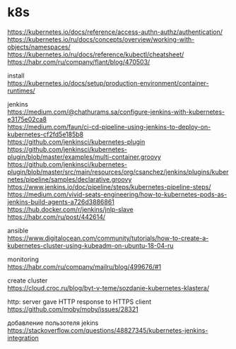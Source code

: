 # k8s
https://kubernetes.io/docs/reference/access-authn-authz/authentication/</br>
https://kubernetes.io/ru/docs/concepts/overview/working-with-objects/namespaces/</br>
https://kubernetes.io/ru/docs/reference/kubectl/cheatsheet/</br>
https://habr.com/ru/company/flant/blog/470503/</br>

install</br>
https://kubernetes.io/docs/setup/production-environment/container-runtimes/</br>


jenkins</br>
https://medium.com/@chathurams.sa/configure-jenkins-with-kubernetes-e3175e02ca8</br>
https://medium.com/faun/ci-cd-pipeline-using-jenkins-to-deploy-on-kubernetes-cf2fd5e185b8</br>
https://github.com/jenkinsci/kubernetes-plugin</br>
https://github.com/jenkinsci/kubernetes-plugin/blob/master/examples/multi-container.groovy</br>
https://github.com/jenkinsci/kubernetes-plugin/blob/master/src/main/resources/org/csanchez/jenkins/plugins/kubernetes/pipeline/samples/declarative.groovy</br>
https://www.jenkins.io/doc/pipeline/steps/kubernetes-pipeline-steps/</br>
https://medium.com/vivid-seats-engineering/how-to-kubernetes-pods-as-jenkins-build-agents-a726d3886861</br>
https://hub.docker.com/r/jenkins/jnlp-slave</br>
https://habr.com/ru/post/442614/</br>

ansible</br>
https://www.digitalocean.com/community/tutorials/how-to-create-a-kubernetes-cluster-using-kubeadm-on-ubuntu-18-04-ru</br>

monitoring</br>
https://habr.com/ru/company/mailru/blog/499676/#1</br>

create cluster</br>
https://cloud.croc.ru/blog/byt-v-teme/sozdanie-kubernetes-klastera/</br>


http: server gave HTTP response to HTTPS client</br>
https://github.com/moby/moby/issues/28321</br>


добавление пользотеля jekins</br>
https://stackoverflow.com/questions/48827345/kubernetes-jenkins-integration
